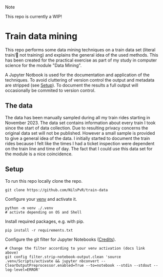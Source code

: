 > [!NOTE]
> This repo is currently a WIP!

# Train data mining

This repo performs some data mining techniques on a train data set (literal train/🚄 not training) and explains the general idea of the used methods. This has been created for the practical exercise as part of my study in computer science for the module "Data Mining".

A Jupyter Notbook is used for the documentation and application of the techniques. To avoid cluttering of version control the output and metadata are stripped (see [Setup](#setup)). To document the results a full output will occasionally be commited to version control.

## The data

The data has been manually sampled during all my train rides starting in November 2023. The data set contains information about every train I took since the start of data collection. Due to resulting privacy concerns the original data set will not be published. However a small sample is provided to give a general idea of the data.
I initially started to document the train rides because I felt like the times I had a ticket inspection were dependent on the train line and time of day. The fact that I could use this data set for the module is a nice coincidence.

## Setup
To run this repo locally clone the repo.
```shell
git clone https://github.com/NilsPvR/train-data
```
Configure your [venv](https://docs.python.org/3/library/venv.html) and activate it.
```shell
python -m venv ./.venv
# activte depending on OS and Shell
```
Install required packages, e.g. with pip.
```shell
pip install -r requirements.txt
```
Configure the git filter for Jupyter Notebooks ([Credits](https://gist.github.com/33eyes/431e3d432f73371509d176d0dfb95b6e)).
```shell
# Change the filter according to your venv activation (docs link above)
git config filter.strip-notebook-output.clean 'source .venv/Scripts/activate && jupyter nbconvert --ClearOutputPreprocessor.enabled=True --to=notebook --stdin --stdout --log-level=ERROR'
```
